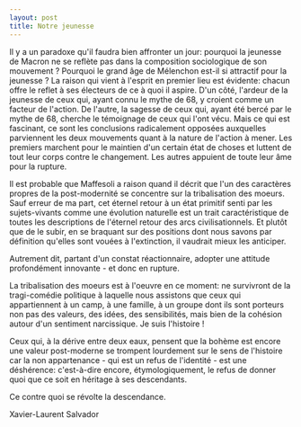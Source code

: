```yaml
---
layout: post
title: Notre jeunesse
---
```

Il y a un paradoxe qu'il faudra bien affronter un jour: pourquoi la jeunesse de Macron ne se reflète pas dans la composition sociologique de son mouvement ? Pourquoi le grand âge de Mélenchon est-il si attractif pour la jeunesse ?
La raison qui vient à l'esprit en premier lieu est évidente: chacun offre le reflet à ses électeurs de ce à quoi il aspire. D'un côté, l'ardeur de la jeunesse de ceux qui, ayant connu le mythe de 68, y croient comme un facteur de l'action. De l'autre, la sagesse de ceux qui, ayant été bercé par le mythe de 68, cherche le témoignage de ceux qui l'ont vécu. 
Mais ce qui est fascinant, ce sont les conclusions radicalement opposées auxquelles parviennent les deux mouvements quant à la nature de l'action à mener. Les premiers marchent pour le maintien d'un certain état de choses et luttent de tout leur corps contre le changement. Les autres appuient de toute leur âme pour la rupture.

Il est probable que Maffesoli a raison quand il décrit que l'un des caractères propres de la post-modernité se concentre sur la tribalisation des moeurs. Sauf erreur de ma part, cet éternel retour à un état primitif senti par les sujets-vivants comme une évolution naturelle est un trait caractéristique de toutes les descriptions de l'éternel retour des arcs civilisationnels. Et plutôt que de le subir, en se braquant sur des positions dont nous savons par définition qu'elles sont vouées à l'extinction, il vaudrait mieux les anticiper. 

Autrement dit, partant d'un constat réactionnaire, adopter une attitude profondément innovante - et donc en rupture.

La tribalisation des moeurs est à l'oeuvre en ce moment: ne survivront de la tragi-comédie politique à laquelle nous assistons que ceux qui appartiennent à un camp, à une famille, à un groupe dont ils sont porteurs non pas des valeurs, des idées, des sensibilités, mais bien de la cohésion autour d'un sentiment narcissique. Je suis l'histoire ! 

Ceux qui, à la dérive entre deux eaux, pensent que la bohème est encore une valeur post-moderne se trompent lourdement sur le sens de l'histoire car la non appartenance - qui est un refus de l'identité - est une déshérence: c'est-à-dire encore, étymologiquement, le refus de donner quoi que ce soit en héritage à ses descendants. 

Ce contre quoi se révolte la descendance.

Xavier-Laurent Salvador
